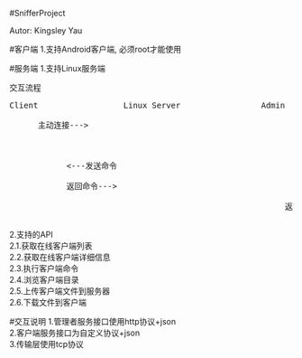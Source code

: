 #SnifferProject

Autor:  Kingsley Yau

#客户端
1.支持Android客户端, 必须root才能使用</br>

#服务端
1.支持Linux服务端</br>

交互流程
<pre>
Client    				Linux Server	    		 Admin</br>
      主动连接---></br>
															<---调用API</br>
			<---发送命令</br>
			返回命令---></br>
														  返回结果---></br>
</pre>
2.支持的API</br>
2.1.获取在线客户端列表</br>
2.2.获取在线客户端详细信息</br>
2.3.执行客户端命令</br>
2.4.浏览客户端目录</br>
2.5.上传客户端文件到服务器</br>
2.6.下载文件到客户端</br>											  

#交互说明
1.管理者服务接口使用http协议+json</br>
2.客户端服务接口为自定义协议+json</br>
3.传输层使用tcp协议</br>
